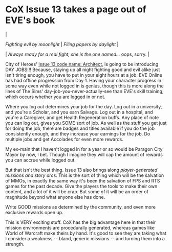 # CoX Issue 13 takes a page out of EVE's book






|
 
*Fighting evil by moonlight* | 
*Filing papers by daylight* |


| *Always ready for a real fight, she is the one named...* oops, sorry. |



City of Heroes' [Issue 13 code name: Architect](http://www.cityofheroes.com/game_update13.html), is going to be introducing DAY JOBS!!! Because, staying up all night fighting good and evil alike just isn't tiring enough, you have to put in your eight hours at a job. EVE Online has had offline progression from Day 1. Having your character progress in some way even while not logged in is genius, though this is more along the lines of The Sims' day-job-you-never-actually-see than EVE's skill training, which occurs whether you are logged in or not.

Where you log out determines your job for the day. Log out in a university, and you're a Scholar, and you earn Salvage. Log out in a hospital, and you're a Caregiver, and get Health Regeneration buffs. Any place of note you can log out, gives you SOME sort of job. As well as the stuff you get just for doing the job, there are badges and titles available if you do the job consistently enough, and they increase your earnings for the job. Do multiple jobs and get Accolades for even more rewards.

My ex-main that I haven't logged in for a year or so would be Paragon City Mayor by now, I bet. Though I imagine they will cap the amount of rewards you can accrue while logged out.

But that isn't the best thing. Issue 13 also brings along *player-generated missions and story arcs*. This is the sort of thing which will be the salvation of MMOs, in exactly the same way it's been the salvation of FPS and RTS games for the past decade. Give the players the tools to make their own content, and a lot of it will be crap. But some of it will be an order of magnitude beyond what anyone else has done.

Write GOOD missions as determined by the community, and even more exclusive rewards open up.

This is VERY exciting stuff. CoX has the big advantage here in that their mission environments are procedurally generated, whereas games like World of Warcraft make theirs by hand. It's good to see they are taking what I consider a weakness -- bland, generic missions -- and turning them into a strength.


